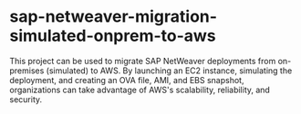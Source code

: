 # sap-netweaver-migration-simulated-onprem-to-aws
This project can be used to migrate SAP NetWeaver deployments from on-premises (simulated) to AWS. By launching an EC2 instance, simulating the deployment, and creating an OVA file, AMI, and EBS snapshot, organizations can take advantage of AWS's scalability, reliability, and security. 
